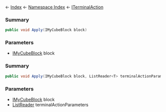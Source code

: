 ← [Index](Api-Index) ← [Namespace Index](Namespace-Index) ← [ITerminalAction](Sandbox.ModAPI.Interfaces.ITerminalAction)

### Summary

```csharp
public void Apply(IMyCubeBlock block)
```

### Parameters

* [IMyCubeBlock](VRage.Game.ModAPI.Ingame.IMyCubeBlock) block
### Summary

```csharp
public void Apply(IMyCubeBlock block, ListReader<T> terminalActionParameters)
```

### Parameters

* [IMyCubeBlock](VRage.Game.ModAPI.Ingame.IMyCubeBlock) block
* [ListReader<T>](VRage.Collections.ListReader`1) terminalActionParameters
